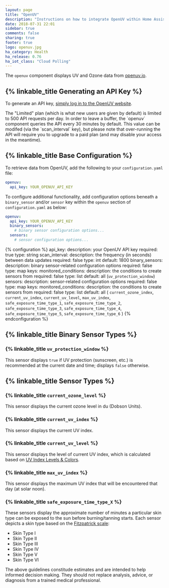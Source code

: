 ```yaml
---
layout: page
title: "OpenUV"
description: "Instructions on how to integrate OpenUV within Home Assistant."
date: 2018-07-31 22:01
sidebar: true
comments: false
sharing: true
footer: true
logo: openuv.jpg
ha_category: Health
ha_release: 0.76
ha_iot_class: "Cloud Polling"
---
```


The `openuv` component displays UV and Ozone data from [openuv.io](http://openuv.io).

## {% linkable_title Generating an API Key %}

To generate an API key, [simply log in to the OpenUV website](https://www.openuv.io/auth/google).

<p class='note warning'>
The "Limited" plan (which is what new users are given by default) is limited to 500 API requests per day. In order to leave a buffer, the `openuv` component queries the API every 30 minutes by default. This value can be modifed (via the `scan_interval` key), but please note that over-running the API will require
you to upgrade to a paid plan (and may disable your access in the meantime).
</p>

## {% linkable_title Base Configuration %}

To retrieve data from OpenUV, add the following to your `configuration.yaml`
file:

```yaml
openuv:
  api_key: YOUR_OPENUV_API_KEY
```

To configure additional functionality, add configuration options beneath a `binary_sensor` and/or `sensor` key within the `openuv` section of `configuration.yaml` as below:

```yaml
openuv:
  api_key: YOUR_OPENUV_API_KEY
  binary_sensors:
    # binary sensor configuration options...
  sensors:
    # sensor configuration options...
```

{% configuration %}
api_key:
  description: your OpenUV API key
  required: true
  type: string
scan_interval:
  description: the frequency (in seconds) between data updates
  required: false
  type: int
  default: 1800
binary_sensors:
  description: binary sensor-related configuration options
  required: false
  type: map
  keys:
    monitored_conditions:
      description: the conditions to create sensors from
      required: false
      type: list
      default: all (`uv_protection_window`)
sensors:
  description: sensor-related configuration options
  required: false
  type: map
  keys:
    monitored_conditions:
      description: the conditions to create sensors from
      required: false
      type: list
      default: all ( `current_ozone_index`, `current_uv_index`, `current_uv_level`, `max_uv_index`, `safe_exposure_time_type_1`, `safe_exposure_time_type_2`, `safe_exposure_time_type_3`, `safe_exposure_time_type_4`, `safe_exposure_time_type_5`, `safe_exposure_time_type_6` )
{% endconfiguration %}

## {% linkable_title Binary Sensor Types %}

### {% linkable_title `uv_protection_window` %}

This sensor displays `true` if UV protection (sunscreen, etc.) is recommended at the current date and time; displays `false` otherwise.

## {% linkable_title Sensor Types %}

### {% linkable_title `current_ozone_level` %}

This sensor displays the current ozone level in du (Dobson Units).

### {% linkable_title `current_uv_index` %}

This sensor displays the current UV index.

### {% linkable_title `current_uv_level` %}

This sensor displays the level of current UV index, which is calculated based on [UV Index Levels & Colors](https://www.openuv.io/kb/uv-index-levels-colors).

### {% linkable_title `max_uv_index` %}

This sensor displays the maximum UV index that will be encountered that day (at solar noon).

### {% linkable_title `safe_exposure_time_type_X` %}

These sensors display the approximate number of minutes a particular skin type can be exposed to the sun before burning/tanning starts. Each sensor depicts a skin type based on the
[Fitzpatrick scale](https://en.wikipedia.org/wiki/Fitzpatrick_scale):

* Skin Type I
* Skin Type II
* Skin Type III
* Skin Type IV
* Skin Type V
* Skin Type VI

<p class='note warning'>
The above guidelines constitude estimates and are intended to help informed decision making. They should not replace analysis, advice, or diagnosis from a trained medical professional.
</p>
